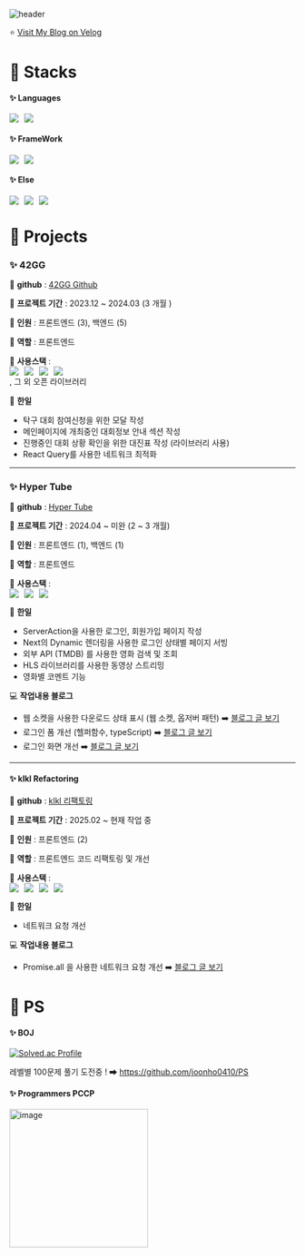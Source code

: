 ![header](https://capsule-render.vercel.app/api?type=waving&color=gradient&customColorList=0,2,2,5,30&height=300&section=header&text=Jeon%20Junho&fontAlign=70)

⭐️ [Visit My Blog on Velog](https://velog.io/@joonho0410/posts)

# 🚀 Stacks
#### ✨ Languages
<div style="display: flex; flex-wrap: wrap; gap: 10px;">
  <img src="https://img.shields.io/badge/JavaScript-F7DF1E?style=flat-square&logo=JavaScript&logoColor=white"/>
  <img src="https://img.shields.io/badge/TypeScript-3178C6?style=flat-square&logo=TypeScript&logoColor=white"/>
</div>

#### ✨ FrameWork
<div style="display: flex; flex-wrap: wrap; gap: 10px;">
  <img src="https://img.shields.io/badge/React-61DAFB?style=flat-square&logo=React&logoColor=white"/>
  <img src="https://img.shields.io/badge/Next.js-000000?style=flat-square&logo=Next.js&logoColor=white"/>
</div>

#### ✨ Else
<div style="display: flex; flex-wrap: wrap; gap: 10px;">
  <img src="https://img.shields.io/badge/Sass-CC6699?style=flat-square&logo=Sass&logoColor=white"/>
  <img src="https://img.shields.io/badge/HTML5-E34F26?style=flat-square&logo=HTML5&logoColor=white"/>
  <img src="https://img.shields.io/badge/Docker-2496ED?style=flat-square&logo=Docker&logoColor=white"/>
</div>

# 🚀 Projects
### ✨ 42GG
🔗 **github** : [42GG Github](https://github.com/42organization)

📅 **프로젝트 기간** : 2023.12 ~ 2024.03 (3 개월 )

👥 **인원** : 프론트엔드 (3), 백엔드 (5)

💼 **역할** : 프론트엔드

🔧 **사용스택** : <span style="display: flex; flex-wrap: wrap; gap: 10px;">
  <img src="https://img.shields.io/badge/React-61DAFB?style=flat-square&logo=React&logoColor=white"/>
  <img src="https://img.shields.io/badge/React_Query-FF4154?style=flat-square&logo=ReactQuery&logoColor=white"/>
  <img src="https://img.shields.io/badge/Sass-CC6699?style=flat-square&logo=Sass&logoColor=white"/>
  <img src="https://img.shields.io/badge/MUI-007FFF?style=flat-square&logo=MUI&logoColor=white"/>
</span>, 그 외 오픈 라이브러리

📝 **한일**
  - 탁구 대회 참여신청을 위한 모달 작성
  - 메인페이지에 개최중인 대회정보 안내 섹션 작성
  - 진행중인 대회 상황 확인을 위한 대진표 작성 (라이브러리 사용)
  - React Query를 사용한 네트워크 최적화

---

### ✨ Hyper Tube
🔗 **github** : [Hyper Tube](https://github.com/42JJHypertube)

📅 **프로젝트 기간** : 2024.04 ~ 미완 (2 ~ 3 개월)

👥 **인원** : 프론트엔드 (1), 백엔드 (1)

💼 **역할** : 프론트엔드

🔧 **사용스택** : <span style="display: flex; flex-wrap: wrap; gap: 10px;">
  <img src="https://img.shields.io/badge/React-61DAFB?style=flat-square&logo=React&logoColor=white"/>
  <img src="https://img.shields.io/badge/Next.js-000000?style=flat-square&logo=Next.js&logoColor=white"/>
  <img src="https://img.shields.io/badge/Sass-CC6699?style=flat-square&logo=Sass&logoColor=white"/>
</span>

📝 **한일**
  - ServerAction을 사용한 로그인, 회원가입 페이지 작성 
  - Next의 Dynamic 렌더링을 사용한 로그인 상태별 페이지 서빙
  - 외부 API (TMDB) 를 사용한 영화 검색 및 조회
  - HLS 라이브러리를 사용한 동영상 스트리밍
  - 영화별 코멘트 기능

💻 **작업내용 블로그**

- 웹 소켓을 사용한 다운로드 상태 표시 (웹 소켓, 옵저버 패턴) ➡️ [블로그 글 보기](https://velog.io/@joonho0410/Hyper-Tube-%EB%8B%A4%EC%9A%B4%EB%A1%9C%EB%93%9C-%EC%9B%B9%EC%86%8C%EC%BC%93w.-%EC%98%B5%EC%A0%80%EB%B2%84-%ED%8C%A8%ED%84%B4)
- 로그인 폼 개선 (헬퍼함수, typeScript) ➡️ [블로그 글 보기](https://velog.io/@joonho0410/Hyper-Tube-%EB%A1%9C%EA%B7%B8%EC%9D%B8-%ED%8F%BC-%EA%B0%9C%EC%84%A0-w.typeScript)
- 로그인 화면 개선 ➡️ [블로그 글 보기](https://velog.io/@joonho0410/Hyper-Tube-%EB%A1%9C%EA%B7%B8%EC%9D%B8-%EC%BD%94%EB%93%9C-%EA%B0%9C%EC%84%A0) 


--- 


#### ✨ klkl Refactoring
🔗 **github**  : [klkl 리팩토링](https://github.com/seoulyego/klkl-client-refactor)

📅 **프로젝트 기간** : 2025.02 ~ 현재 작업 중

👥 **인원**  : 프론트엔드 (2)

💼 **역할** : 프론트엔드 코드 리팩토링 및 개선

🔧 **사용스택** :  <span style="display: flex; flex-wrap: wrap; gap: 10px;">
  <img src="https://img.shields.io/badge/React-61DAFB?style=flat-square&logo=React&logoColor=white"/>
  <img src="https://img.shields.io/badge/React_Query-FF4154?style=flat-square&logo=ReactQuery&logoColor=white"/>
  <img src="https://img.shields.io/badge/styled_components-DB7093?style=flat-square&logo=styled-components&logoColor=white"/>
  <img src="https://img.shields.io/badge/Ant_Design-0170FE?style=flat-square&logo=antdesign&logoColor=white"/>
</span>

📝 **한일**
  - 네트워크 요청 개선

💻 **작업내용 블로그**
- Promise.all 을 사용한 네트워크 요청 개선 ➡️ [블로그 글 보기](https://velog.io/@joonho0410/%ED%94%84%EB%A1%9C%EC%A0%9D%ED%8A%B8-%EB%84%A4%ED%8A%B8%EC%9B%8C%ED%81%AC-%EC%84%B1%EB%8A%A5%EA%B0%9C%EC%84%A0)
 
# 🚀 PS
#### ✨ BOJ
  [![Solved.ac Profile](http://mazassumnida.wtf/api/v2/generate_badge?boj=joonho0410)](https://solved.ac/joonho0410/)

레벨별 100문제 풀기 도전중 ! ➡ https://github.com/joonho0410/PS
#### ✨ Programmers PCCP
<img src="https://github.com/user-attachments/assets/0862f4e1-83e0-4f18-8683-2778c67e317c" width="244" alt="image"/>
